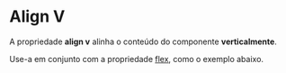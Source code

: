 # Align V

A propriedade **align v** alinha o conteúdo do componente **verticalmente**.

Use-a em conjunto com a propriedade [flex](/docs/utilities/flexbox), como o exemplo abaixo.